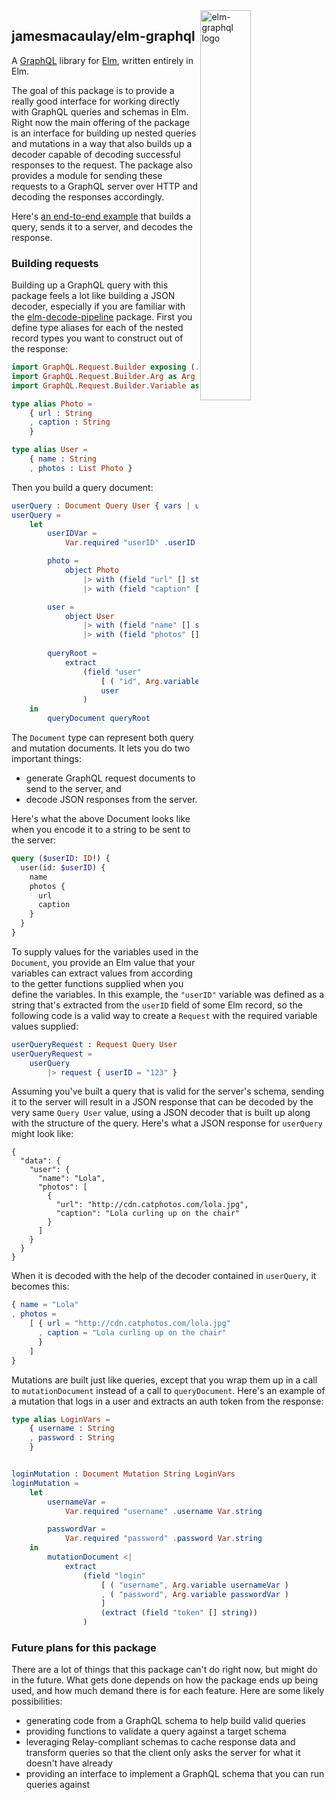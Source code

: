 <img src="elm-graphql.png" alt="elm-graphql logo" width="40%" align="right">

## jamesmacaulay/elm-graphql

A [GraphQL](http://graphql.org) library for [Elm](http://elm-lang.org), written entirely in Elm.

The goal of this package is to provide a really good interface for working directly with GraphQL queries and schemas in Elm. Right now the main offering of the package is an interface for building up nested queries and mutations in a way that also builds up a decoder capable of decoding successful responses to the request. The package also provides a module for sending these requests to a GraphQL server over HTTP and decoding the responses accordingly.

Here's [an end-to-end example](https://github.com/jamesmacaulay/elm-graphql/tree/master/example) that builds a query, sends it to a server, and decodes the response.

### Building requests

Building up a GraphQL query with this package feels a lot like building a JSON decoder, especially if you are familiar with the [elm-decode-pipeline](http://package.elm-lang.org/packages/NoRedInk/elm-decode-pipeline/3.0.0) package. First you define type aliases for each of the nested record types you want to construct out of the response:


```elm
import GraphQL.Request.Builder exposing (..)
import GraphQL.Request.Builder.Arg as Arg
import GraphQL.Request.Builder.Variable as Var

type alias Photo =
    { url : String
    , caption : String
    }

type alias User =
    { name : String
    , photos : List Photo }
```

Then you build a query document:

```elm
userQuery : Document Query User { vars | userID : String }
userQuery =
    let
        userIDVar =
            Var.required "userID" .userID Var.id

        photo =
            object Photo
                |> with (field "url" [] string)
                |> with (field "caption" [] string)

        user =
            object User
                |> with (field "name" [] string)
                |> with (field "photos" [] (list photo))
        
        queryRoot =
            extract
                (field "user"
                    [ ( "id", Arg.variable userIDVar ) ]
                    user
                )
    in
        queryDocument queryRoot
```

The `Document` type can represent both query and mutation documents. It lets you do two important things:
  
  * generate GraphQL request documents to send to the server, and
  * decode JSON responses from the server.

Here's what the above Document looks like when you encode it to a string to be sent to the server:

```graphql
query ($userID: ID!) {
  user(id: $userID) {
    name
    photos {
      url
      caption
    }
  }
}
```

To supply values for the variables used in the `Document`, you provide an Elm value that your variables can extract values from according to the getter functions supplied when you define the variables. In this example, the `"userID"` variable was defined as a string that's extracted from the `userID` field of some Elm record, so the following code is a valid way to create a `Request` with the required variable values supplied:

```elm
userQueryRequest : Request Query User
userQueryRequest =
    userQuery
        |> request { userID = "123" }
```

Assuming you've built a query that is valid for the server's schema, sending it to the server will result in a JSON response that can be decoded by the very same `Query User` value, using a JSON decoder that is built up along with the structure of the query. Here's what a JSON response for `userQuery` might look like:

```
{
  "data": {
    "user": {
      "name": "Lola",
      "photos": [
        {
          "url": "http://cdn.catphotos.com/lola.jpg",
          "caption": "Lola curling up on the chair"
        }
      ]
    }
  }
}
```

When it is decoded with the help of the decoder contained in `userQuery`, it becomes this:

```elm
{ name = "Lola"
, photos =
    [ { url = "http://cdn.catphotos.com/lola.jpg"
      , caption = "Lola curling up on the chair"
      }
    ]
}
```

Mutations are built just like queries, except that you wrap them up in a call to `mutationDocument` instead of a call to `queryDocument`. Here's an example of a mutation that logs in a user and extracts an auth token from the response:

```elm
type alias LoginVars =
    { username : String
    , password : String
    }


loginMutation : Document Mutation String LoginVars
loginMutation =
    let
        usernameVar =
            Var.required "username" .username Var.string

        passwordVar =
            Var.required "password" .password Var.string
    in
        mutationDocument <|
            extract
                (field "login"
                    [ ( "username", Arg.variable usernameVar )
                    , ( "password", Arg.variable passwordVar )
                    ]
                    (extract (field "token" [] string))
                )
```

### Future plans for this package

There are a lot of things that this package can't do right now, but might do in the future. What gets done depends on how the package ends up being used, and how much demand there is for each feature. Here are some likely possibilities:

* generating code from a GraphQL schema to help build valid queries
* providing functions to validate a query against a target schema
* leveraging Relay-compliant schemas to cache response data and transform queries so that the client only asks the server for what it doesn't have already
* providing an interface to implement a GraphQL schema that you can run queries against
